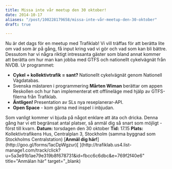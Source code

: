 ```yaml
---
title: Missa inte vår meetup den 30 oktober!
date: 2014-10-17
aliases: "/post/100228179658/missa-inte-vår-meetup-den-30-oktober"
draft: true

---
```


Nu är det dags för en meetup med Trafiklab! Vi vill träffas för att berätta lite om vad som är på gång, få input kring vad vi gör och vad som kan bli bättre. Dessutom har vi några riktigt intressanta gäster som bland annat kommer att berätta om hur man kan jobba med GTFS och nationellt cykelvägnät från NVDB.
 Ur programmet:
 <ul type="disc"><li><strong>Cykel + kollektivtrafik = sant? </strong>Nationellt cykelvägnät genom Nationell Vägdatabas.</li> <li>Svenska mästaren i programmering <strong>Mårten Wiman</strong> berättar om appen Reskollen och hur han implementerat ett offlineläge med hjälp av GTFS-filerna från Trafiklab. </li>
<li><strong>Äntligen! </strong>Presentation av SLs nya reseplanerar-API.</li>
<li><strong>Open Space</strong> - kom gärna med inspel i inbjudan. </li>
</ul>
Som vanligt kommer vi bjuda på något enklare att äta och dricka. Denna gång har vi ett begränsat antal platser, så anmäl dig så snart som möjligt - först till kvarn.
<strong>Datum:</strong> torsdagen den 30 oktober
<strong>Tid:</strong> 17.15
<strong>Plats:</strong> Kollektivtrafikens Hus, Centralplan 3, Stockholm (samma byggnad som Stockholms Centralstation)
[<strong>Anmäl dig här!</strong>](http://goo.gl/forms/1acDpWgzur)[
](http://trafiklab.us4.list-manage1.com/track/click?u=5a3e91b1ae79e319b8f678731&amp;id=fbcc6c6dbc&amp;e=769f2f40e6" title="Anmälan här" target="_blank)
 

